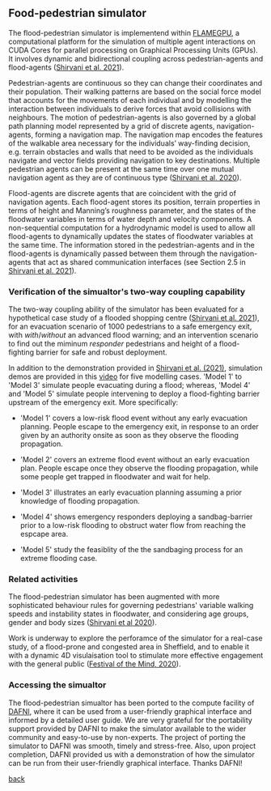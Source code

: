 ## Food-pedestrian simulator 

The flood-pedestrian simulator is implementend within [FLAMEGPU](http://www.flamegpu.com), a computational platform for the simulation of multiple agent interactions on CUDA Cores for parallel processing on Graphical Processing Units (GPUs). It involves dynamic and bidirectional coupling across pedestrian-agents and flood-agents ([Shirvani et al. 2021](https://arxiv.org/abs/1908.05232)). 

Pedestrian-agents are continuous so they can change their coordinates and their population. Their walking patterns are based on the social force model that accounts for the movements of each individual and by modelling the interaction between individuals to derive forces that avoid collisions with neighbours. The motion of pedestrian-agents is also governed by a global path planning model represented by a grid of discrete agents, navigation-agents, forming a navigation map. The navigation map encodes the features of the walkable area necessary for the individuals’ way-finding decision, e.g. terrain obstacles and walls that need to be avoided as the individuals navigate and vector fields providing navigation to key destinations. Multiple pedestrian agents can be present at the same time over one mutual navigation agent as they are of continuous type ([Shirvani et al. 2020](https://arxiv.org/abs/1908.05232)). 

Flood-agents are discrete agents that are coincident with the grid of navigation agents. Each flood-agent stores its position, terrain properties in terms of height and Manning’s roughness parameter, and the states of the floodwater variables in terms of water depth and velocity components. A non-sequential computation for a hydrodynamic model is used to allow all flood-agents to dynamically updates the states of floodwater variables at the same time. The information stored in the pedestrian-agents and in the flood-agents is dynamically passed between them through the navigation-agents that act as shared communication interfaces (see Section 2.5 in [Shirvani et al. 2021](https://arxiv.org/abs/1908.05232)).


### Verification of the simualtor's two-way coupling capability
The two-way coupling ability of the simulator has been evaluated for a hypothetical case study of a flooded shopping centre ([Shirvani et al. 2021](https://arxiv.org/abs/1908.05232)), for an evacuation scenario of 1000 pedestrians to a safe emergency exit, with _with_/_without_ an advanced flood warning; and an intervention scenario to find out the miminum _responder_ pedestrians and height of a flood-fighting barrier for safe and robust deployment. 

In addition to the demonstration provided in [Shirvani et al. (2021)](https://arxiv.org/abs/1908.05232), simulation demos are provided in this [video](https://www.youtube.com/watch?v=NCToADh39dQ) for five modelling cases. 'Model 1' to 'Model 3' simulate people evacuating during a flood; whereas, 'Model 4' and 'Model 5' simulate people intervening to deploy a flood-fighting barrier upstream of the emergency exit. More specifically:  

* 'Model 1' covers a low-risk flood event without any early evacuation planning. People escape to the emergency exit, in response to an order given by an authority onsite as soon as they observe the flooding propagation.

* 'Model 2' covers an extreme flood event without an early evacuation plan. People escape once they observe the flooding propagation, while some people get trapped in floodwater and wait for help.

* 'Model 3' illustrates an early evacuation planning assuming a prior knowledge of flooding propagation.  

* 'Model 4' shows emergency responders deploying a sandbag-barrier prior to a low-risk flooding to obstruct water flow from reaching the espcape area. 

* 'Model 5' study the feasiblity of the the sandbaging process for an extreme flooding case.


### Related activities 
The flood-pedestrian simulator has been augmented with more sophisticated behaviour rules for governing pedestrians' variable walking speeds and instability states in floodwater, and considering age groups, gender and body sizes ([Shirvani et al 2020](https://iwaponline.com/jh/article-abstract/22/5/1078/75432/Agent-based-modelling-of-pedestrian-responses?redirectedFrom=fulltext)). 

Work is underway to explore the perforamce of the simulator for a real-case study, of a flood-prone and congested area in Sheffield, and to enable it with a dynamic 4D visulaisation tool to stimulate more effective engagement with the general public ([Festival of the Mind, 2020](http://staging-festivalofthemind.kinsta.cloud/2020/futurecade/planning-for-the-next-great-flood/)). 


### Accessing the simualtor
The flood-pedestrian simualtor has been ported to the compute facility of [DAFNI](https://dafni.ac.uk/project/flood-people-simulator/), where it can be used from a user-friendly graphical interface and informed by a detailed user guide. We are very grateful for the portability support provided by DAFNI to make the simulator available to the wider community and easy-to-use by non-experts. The project of porting the simulator to DAFNI was smooth, timely and stress-free. Also, upon project completion, DAFNI provided us with a demonstration of how the simulator can be run from their user-friendly graphical interface. Thanks DAFNI! 


[back](./)
